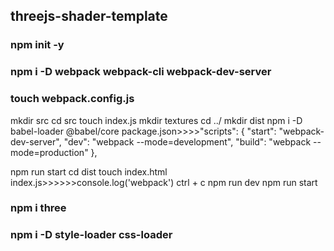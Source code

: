 ## threejs-shader-template
### npm init -y
### npm i -D webpack webpack-cli webpack-dev-server
### touch webpack.config.js
mkdir src
cd src
touch index.js
mkdir textures
cd ../
mkdir dist
npm i -D babel-loader @babel/core
package.json>>>>"scripts": {
"start": "webpack-dev-server",
"dev": "webpack --mode=development",
"build": "webpack --mode=production"
},

npm run start
cd dist
touch index.html
index.js>>>>>>console.log('webpack')
ctrl + c
npm run dev
npm run start

### npm i three

### npm i -D style-loader css-loader

